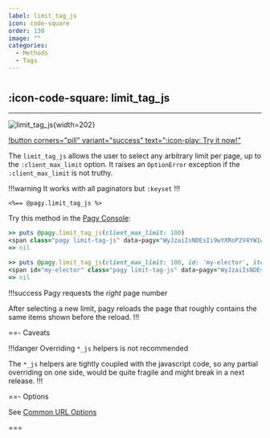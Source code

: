 ```yaml
---
label: limit_tag_js
icon: code-square
order: 130
image: ""
categories:
  - Methods
  - Tags
---
```


#

## :icon-code-square: limit_tag_js

---

![limit_tag_js](../../assets/images/limit_tag_js.png){width=202}

[!button corners="pill" variant="success" text=":icon-play: Try it now!"](../../sandbox/playground#3-demo-app)

The `limit_tag_js` allows the user to select any arbitrary limit per page, up to the `:client_max_limit` option. It raises an `OptionError` exception if the `:client_max_limit` is not truthy.

!!!warning It works with all paginators but `:keyset`
!!!

```erb
<%== @pagy.limit_tag_js %>
```

Try this method in the [Pagy Console](../../sandbox/console.md):

```ruby
>> puts @pagy.limit_tag_js(client_max_limit: 100)
<span class="pagy limit-tag-js" data-pagy="WyJzaiIsNDEsIi9wYXRoP2V4YW1wbGU9MTIzJnBhZ2U9UCAiXQ=="><label>Show <input name="limit" type="number" min="1" max="" value="20" style="padding: 0; text-align: center; width: 3rem;"><a style="display: none;">#</a> items per page</label></span>
=> nil

>> puts @pagy.limit_tag_js(client_max_limit: 100, id: 'my-elector', item_name: 'Products')
<span id="my-elector" class="pagy limit-tag-js" data-pagy="WyJzaiIsNDEsIi9wYXRoP2V4YW1wbGU9MTIzJnBhZ2U9UCAiXQ=="><label>Show <input name="limit" type="number" min="1" max="" value="20" style="padding: 0; text-align: center; width: 3rem;"><a style="display: none;">#</a> Products per page</label></span>
=> nil
```

!!!success Pagy requests the _right_ page number

After selecting a new limit, pagy reloads the page that roughly contains the same items shown before the reload.
!!!

==- Caveats

!!!danger Overriding `*_js` helpers is not recommended

The `*_js` helpers are tightly coupled with the javascript code, so any partial overriding on one side, would be quite fragile
and might break in a next release.
!!!

==- Options

See [Common URL Options](../paginators#common-url-options)

===
